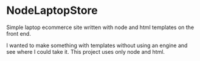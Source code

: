 # NodeLaptopStore
Simple laptop ecommerce site written with node and html templates on the front end.


I wanted to make something with templates without using an engine and see where I could take it. This project uses only node and html.
